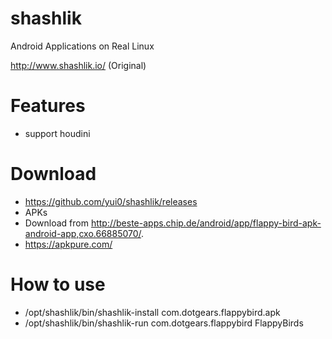 # shashlik
Android Applications on Real Linux

http://www.shashlik.io/ (Original)

# Features
- support houdini

# Download
- https://github.com/yui0/shashlik/releases
- APKs
 - Download from http://beste-apps.chip.de/android/app/flappy-bird-apk-android-app,cxo.66885070/.
 - https://apkpure.com/

# How to use
- /opt/shashlik/bin/shashlik-install com.dotgears.flappybird.apk
- /opt/shashlik/bin/shashlik-run com.dotgears.flappybird FlappyBirds


